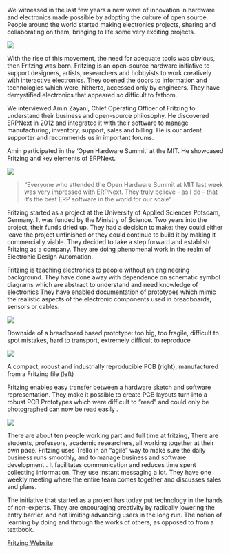 We witnessed in the last few years a new wave of innovation in hardware and
electronics made possible by adopting the culture of open source. People
around the world started making electronics projects, sharing and
collaborating on them, bringing to life some very exciting projects.

![](assets/frappe_io/images/stories/fritzing-logo.png)

With the rise of this movement, the need for adequate tools was obvious, then
Fritzing was born. Fritzing is an open-source hardware initiative to support
designers, artists, researchers and hobbyists to work creatively with
interactive electronics. They opened the doors to information and technologies
which were, hitherto, accessed only by engineers. They have demystified
electronics that appeared so difficult to fathom.

We interviewed Amin Zayani, Chief Operating Officer of Fritzing to understand
their business and open-source philosophy. He discovered ERPNext in 2012 and
integrated it with their software to manage manufacturing, inventory, support,
sales and billing. He is our ardent supporter and recommends us in important
forums.

Amin participated in the ‘Open Hardware Summit’ at the MIT. He showcased
Fritzing and key elements of ERPNext.

![](assets/frappe_io/images/stories/fritzing-ohs.png)

> “Everyone who attended the Open Hardware Summit at MIT last week was very
impressed with ERPNext. They truly believe - as I do - that it’s the best ERP
software in the world for our scale”

Fritzing started as a project at the University of Applied Sciences Potsdam,
Germany. It was funded by the Ministry of Science. Two years into the project,
their funds dried up. They had a decision to make: they could either leave the
project unfinished or they could continue to build it by making it
commercially viable. They decided to take a step forward and establish
Fritzing as a company. They are doing phenomenal work in the realm of
Electronic Design Automation.

Fritzing is teaching electronics to people without an engineering background.
They have done away with dependence on schematic symbol diagrams which are
abstract to understand and need knowledge of electronics They have enabled
documentation of prototypes which mimic the realistic aspects of the
electronic components used in breadboards, sensors or cables.

![](assets/frappe_io/images/stories/fritzing-board.png)

Downside of a breadboard based prototype: too big, too fragile, difficult to
spot mistakes, hard to transport, extremely difficult to reproduce

![](assets/frappe_io/images/stories/fritzing-board2.png)

A compact, robust and industrially reproducible PCB (right), manufactured from
a Fritzing file (left)

Fritzing enables easy transfer between a hardware sketch and software
representation. They make it possible to create PCB layouts turn into a robust
PCB Prototypes which were difficult to “read” and could only be photographed
can now be read easily .

![](assets/frappe_io/images/stories/fritzing-lab.png)

There are about ten people working part and full time at fritzing, There are
students, professors, academic researchers, all working together at their own
pace. Fritzing uses Trello in an “agile” way to make sure the daily business
runs smoothly, and to manage business and software development . It
facilitates communication and reduces time spent collecting information. They
use instant messaging a lot. They have one weekly meeting where the entire
team comes together and discusses sales and plans.

The initiative that started as a project has today put technology in the hands
of non-experts. They are encouraging creativity by radically lowering the
entry barrier, and not limiting advancing users in the long run. The notion of
learning by doing and through the works of others, as opposed to from a
textbook.

[Fritzing Website](http://fritzing.org/home/)

